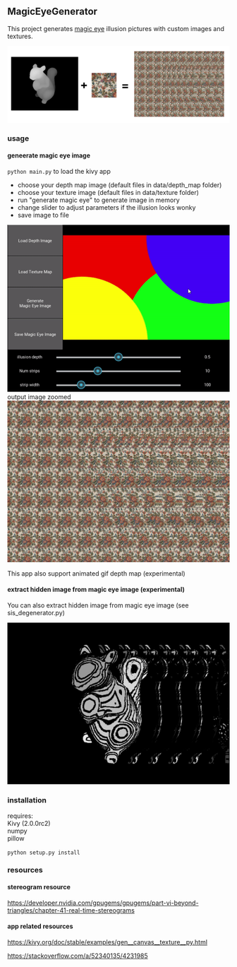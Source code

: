 ## MagicEyeGenerator
This project generates [magic eye](https://www.youtube.com/watch?v=v8O8Em_RPNg) illusion pictures with custom images and textures.  

![](doc/squirrel_magic_eye1.png)

### usage

#### geneerate magic eye image
 
`python main.py` to load the kivy app  
- choose your depth map image (default files in data/depth_map folder)  
- choose your texture image (default files in data/texture folder) 
- run "generate magic eye" to generate image in memory
- change slider to adjust parameters if the illusion looks wonky
- save image to file   

![demo.gif](doc/demo.gif)  
output image zoomed  
![demo.gif](doc/squirrel_magic_eye.png)

This app also support animated gif depth map (experimental)  

#### extract hidden image from magic eye image (experimental)
You can also extract hidden image from magic eye image (see sis_degenerator.py)  

![demo.gif](doc/extracted_squirrel_hidden_image.PNG)



### installation
requires:  
Kivy (2.0.0rc2)  
numpy  
pillow

`python setup.py install`


### resources
#### stereogram resource
https://developer.nvidia.com/gpugems/gpugems/part-vi-beyond-triangles/chapter-41-real-time-stereograms

#### app related resources
https://kivy.org/doc/stable/examples/gen__canvas__texture__py.html

https://stackoverflow.com/a/52340135/4231985
